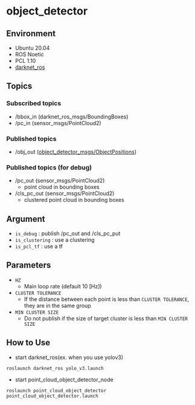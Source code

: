 # object_detector



## Environment
- Ubuntu 20.04
- ROS Noetic
- PCL 1.10
- [darknet_ros](https://github.com/leggedrobotics/darknet_ros)

## Topics
### Subscribed topics
- /bbox_in (darknet_ros_msgs/BoundingBoxes)
- /pc_in (sensor_msgs/PointCloud2)

### Published topics
- /obj_out ([object_detector_msgs/ObjectPositions](https://github.com/TakuKarasawa/object_detector/blob/master/object_detector_msgs/msg/ObjectPositions.msg))

### Published topics (for debug)
- /pc_out (sensor_msgs/PointCloud2)
	- point cloud in bounding boxes
- /cls_pc_out (sensor_msgs/PointCloud2)
	- clustered point cloud in bounding boxes

## Argument
- `is_debug` : publish /pc_out and /cls_pc_put
- `is_clustering` : use a clustering 
- `is_pcl_tf` : use a tf

## Parameters
- `HZ`
	- Main loop rate (default 10 [Hz])
- `CLUSTER TOLERANCE`
	- If the distance between each point is less than `CLUSTER TOLERANCE`, they are in the same group
- `MIN CLUSTER SIZE`
	- Do not publish if the size of target cluster is less than `MIN CLUSTER SIZE`

## How to Use
- start darknet_ros(ex. when you use yolov3)
```
roslaunch darknet_ros yolo_v3.launch
```

- start point_cloud_object_detector_node
```
roslaunch point_cloud_object_detector point_cloud_object_detector.launch
```